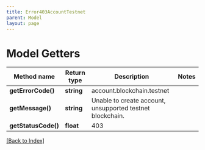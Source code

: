 ```yaml
---
title: Error403AccountTestnet
parent: Model
layout: page
---
```


# Model Getters

Method name | Return type | Description | Notes
------------ | ------------- | ------------- | -------------
**getErrorCode()** | **string** | account.blockchain.testnet |
**getMessage()** | **string** | Unable to create account, unsupported testnet blockchain. |
**getStatusCode()** | **float** | 403 |

[[Back to Index]](../index.md)
